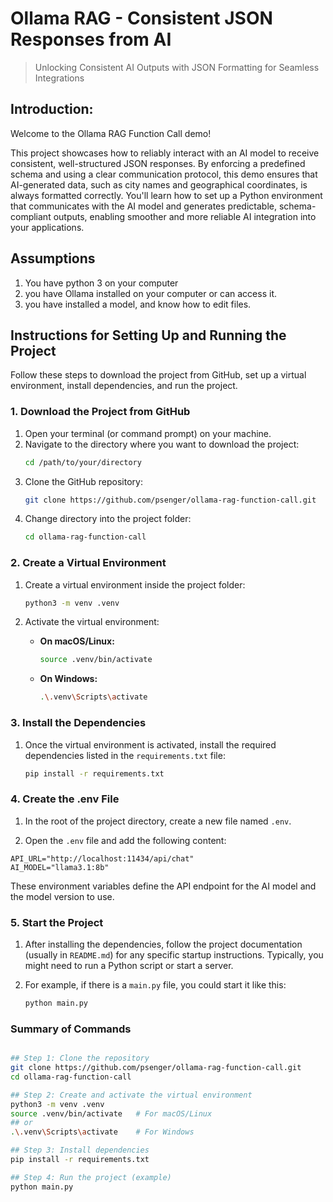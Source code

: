 # Ollama RAG - Consistent JSON Responses from AI

> Unlocking Consistent AI Outputs with JSON Formatting for Seamless Integrations

## Introduction:

Welcome to the Ollama RAG Function Call demo! 

This project showcases how to reliably interact with an AI model to receive consistent, well-structured JSON responses. 
By enforcing a predefined schema and using a clear communication protocol, this demo ensures that AI-generated data, 
such as city names and geographical coordinates, is always formatted correctly. You'll learn how to set up a Python 
environment that communicates with the AI model and generates predictable, schema-compliant outputs, enabling smoother 
and more reliable AI integration into your applications.

## Assumptions

1. You have python 3 on your computer
2. you have Ollama installed on your computer or can access it.
3. you have installed a model, and know how to edit files.

## Instructions for Setting Up and Running the Project

Follow these steps to download the project from GitHub, set up a virtual environment, install dependencies, and run the project.

### 1. Download the Project from GitHub

1. Open your terminal (or command prompt) on your machine.
2. Navigate to the directory where you want to download the project:
   ```bash
   cd /path/to/your/directory
   ```
3. Clone the GitHub repository:
   ```bash
   git clone https://github.com/psenger/ollama-rag-function-call.git
   ```
4. Change directory into the project folder:
   ```bash
   cd ollama-rag-function-call
   ```

### 2. Create a Virtual Environment

1. Create a virtual environment inside the project folder:
   ```bash
   python3 -m venv .venv
   ```
   
2. Activate the virtual environment:
   - **On macOS/Linux:**
     ```bash
     source .venv/bin/activate
     ```
   - **On Windows:**
     ```bash
     .\.venv\Scripts\activate
     ```

### 3. Install the Dependencies

1. Once the virtual environment is activated, install the required dependencies listed in the `requirements.txt` file:
   ```bash
   pip install -r requirements.txt
   ```

### 4. Create the .env File

1. In the root of the project directory, create a new file named `.env`.
 
2. Open the `.env` file and add the following content:

``` 
API_URL="http://localhost:11434/api/chat"
AI_MODEL="llama3.1:8b"
```

These environment variables define the API endpoint for the AI model and the model version to use.

### 5. Start the Project

1. After installing the dependencies, follow the project documentation (usually in `README.md`) for any specific startup instructions. Typically, you might need to run a Python script or start a server.

2. For example, if there is a `main.py` file, you could start it like this:
   ```bash
   python main.py
   ```

### Summary of Commands

```bash

## Step 1: Clone the repository
git clone https://github.com/psenger/ollama-rag-function-call.git
cd ollama-rag-function-call

## Step 2: Create and activate the virtual environment
python3 -m venv .venv
source .venv/bin/activate   # For macOS/Linux
## or
.\.venv\Scripts\activate    # For Windows

## Step 3: Install dependencies
pip install -r requirements.txt

## Step 4: Run the project (example)
python main.py
```

